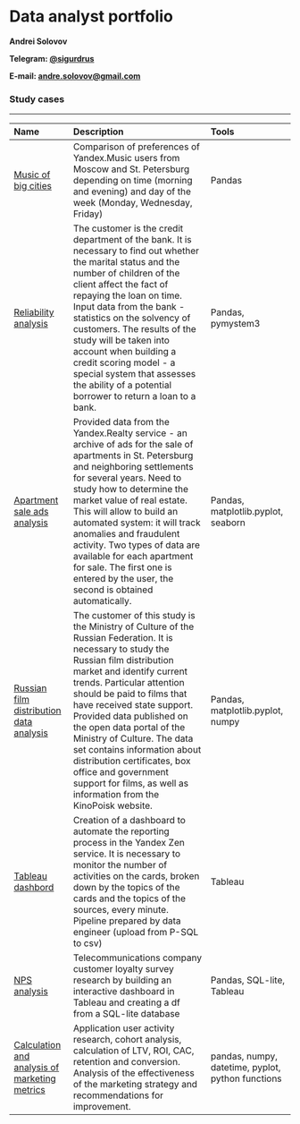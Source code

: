 # Data analyst portfolio
**Andrei Solovov**

**Telegram: [@sigurdrus](https://t.me/SigurdRus)**

**E-mail: andre.solovov@gmail.com**


### Study cases
--------------

|Name |Description |Tools |
|:--------|:--------|:---------|
|[Music of big cities](https://github.com/asolovov/asolovov_da_portfolio_en/tree/main/yandex_music)| Comparison of preferences of Yandex.Music users from Moscow and St. Petersburg depending on time (morning and evening) and day of the week (Monday, Wednesday, Friday)| Pandas|
|[Reliability analysis](https://github.com/asolovov/asolovov_da_portfolio_en/tree/main/reliability)| The customer is the credit department of the bank. It is necessary to find out whether the marital status and the number of children of the client affect the fact of repaying the loan on time. Input data from the bank - statistics on the solvency of customers. The results of the study will be taken into account when building a credit scoring model - a special system that assesses the ability of a potential borrower to return a loan to a bank.| Pandas, pymystem3 |
|[Apartment sale ads analysis](https://github.com/asolovov/asolovov_da_portfolio_en/tree/main/yandex_real_estate)| Provided data from the Yandex.Realty service - an archive of ads for the sale of apartments in St. Petersburg and neighboring settlements for several years. Need to study how to determine the market value of real estate. This will allow to build an automated system: it will track anomalies and fraudulent activity. Two types of data are available for each apartment for sale. The first one is entered by the user, the second is obtained automatically.| Pandas, matplotlib.pyplot, seaborn
|[Russian film distribution data analysis](https://github.com/asolovov/asolovov_da_portfolio_en/tree/main/mkrf) |The customer of this study is the Ministry of Culture of the Russian Federation. It is necessary to study the Russian film distribution market and identify current trends. Particular attention should be paid to films that have received state support. Provided data published on the open data portal of the Ministry of Culture. The data set contains information about distribution certificates, box office and government support for films, as well as information from the KinoPoisk website. |Pandas, matplotlib.pyplot, numpy
|[Tableau dashbord](https://drive.google.com/file/d/1FKERHsq7k16moDtIC7fbJRzanXTchjb5/view?usp=sharing)|Creation of a dashboard to automate the reporting process in the Yandex Zen service. It is necessary to monitor the number of activities on the cards, broken down by the topics of the cards and the topics of the sources, every minute. Pipeline prepared by data engineer (upload from P-SQL to csv)| Tableau
|[NPS analysis](https://github.com/asolovov/asolovov_portfolio/tree/main/telecom_nps)|Telecommunications company customer loyalty survey research by building an interactive dashboard in Tableau and creating a df from a SQL-lite database| Pandas, SQL-lite, Tableau
|[Calculation and analysis of marketing metrics](https://github.com/asolovov/asolovov_portfolio/tree/main/marketing)|Application user activity research, cohort analysis, calculation of LTV, ROI, CAC, retention and conversion. Analysis of the effectiveness of the marketing strategy and recommendations for improvement.|pandas, numpy, datetime, pyplot, python functions

